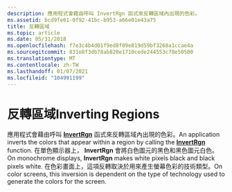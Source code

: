 ```yaml
---
description: 應用程式會藉由呼叫 InvertRgn 函式來反轉區域內出現的色彩。
ms.assetid: bcd9fe61-0f92-41bc-b953-a66e01e43a75
title: 反轉區域
ms.topic: article
ms.date: 05/31/2018
ms.openlocfilehash: f7e3c4b4d01f9ed8f09e819d59bf3268a1ccae4a
ms.sourcegitcommit: 831e8f3db78ab820e1710cede244553c70e50500
ms.translationtype: MT
ms.contentlocale: zh-TW
ms.lasthandoff: 01/07/2021
ms.locfileid: "104991199"
---
```

# <a name="inverting-regions"></a><span data-ttu-id="2e501-103">反轉區域</span><span class="sxs-lookup"><span data-stu-id="2e501-103">Inverting Regions</span></span>

<span data-ttu-id="2e501-104">應用程式會藉由呼叫 [**InvertRgn**](/windows/desktop/api/Wingdi/nf-wingdi-invertrgn) 函式來反轉區域內出現的色彩。</span><span class="sxs-lookup"><span data-stu-id="2e501-104">An application inverts the colors that appear within a region by calling the [**InvertRgn**](/windows/desktop/api/Wingdi/nf-wingdi-invertrgn) function.</span></span> <span data-ttu-id="2e501-105">在單色顯示器上， **InvertRgn** 會將白色圖元的黑色和黑色圖元白色。</span><span class="sxs-lookup"><span data-stu-id="2e501-105">On monochrome displays, **InvertRgn** makes white pixels black and black pixels white.</span></span> <span data-ttu-id="2e501-106">在色彩畫面上，這項反轉取決於用來產生螢幕色彩的技術類型。</span><span class="sxs-lookup"><span data-stu-id="2e501-106">On color screens, this inversion is dependent on the type of technology used to generate the colors for the screen.</span></span>

 

 



